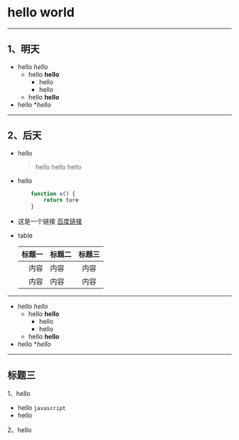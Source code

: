 # hello world  
***
## 1、明天
+ hello *hello*
    * hello __hello__
        - hello
        - hello
    * hello __hello__
+ hello **hello*
***
## 2、后天

* hello

    > hello
    > hello
    > hello

* hello

    ```javaScript
        function x() {
            return ture
        }
    ```

* 这是一个链接 [百度链接](www.baidu.com)

* table

    | 标题一 | 标题二 | 标题三 |
    | ---: | :--- | :---: |
    | 内容 | 内容 | 内容 |
    | 内容 | 内容 | 内容 |

***

+ hello *hello*
    * hello __hello__
        - hello
        - hello
    * hello __hello__
+ hello **hello*

***
## 标题三
1、hello
- hello
`javascript`
- hello

2、hello